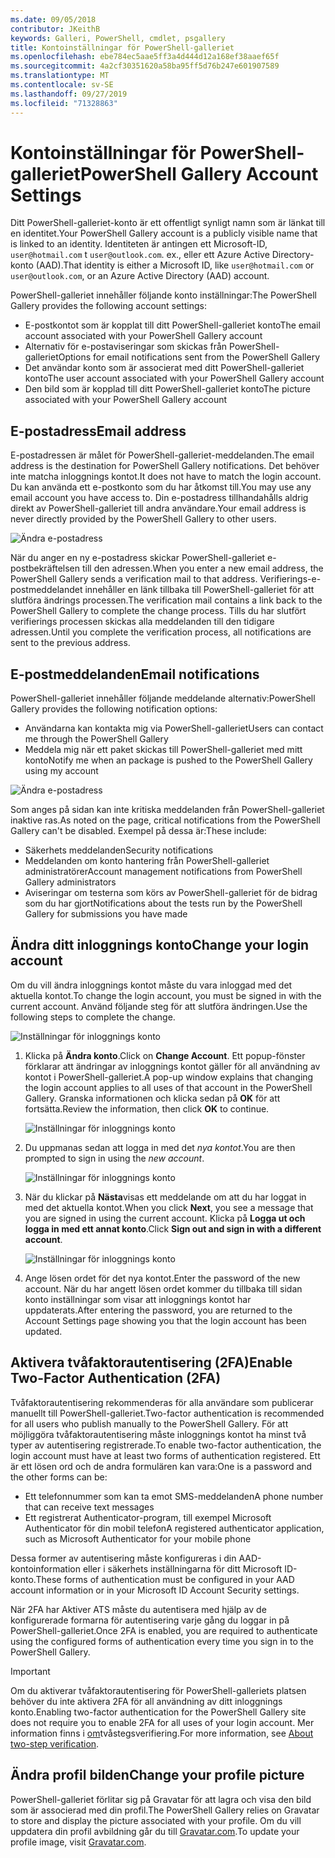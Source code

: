 ```yaml
---
ms.date: 09/05/2018
contributor: JKeithB
keywords: Galleri, PowerShell, cmdlet, psgallery
title: Kontoinställningar för PowerShell-galleriet
ms.openlocfilehash: ebe784ec5aae5ff3a4d444d12a168ef38aaef65f
ms.sourcegitcommit: 4a2cf30351620a58ba95ff5d76b247e601907589
ms.translationtype: MT
ms.contentlocale: sv-SE
ms.lasthandoff: 09/27/2019
ms.locfileid: "71328863"
---
```

# <a name="powershell-gallery-account-settings"></a><span data-ttu-id="b08b9-103">Kontoinställningar för PowerShell-galleriet</span><span class="sxs-lookup"><span data-stu-id="b08b9-103">PowerShell Gallery Account Settings</span></span>

<span data-ttu-id="b08b9-104">Ditt PowerShell-galleriet-konto är ett offentligt synligt namn som är länkat till en identitet.</span><span class="sxs-lookup"><span data-stu-id="b08b9-104">Your PowerShell Gallery account is a publicly visible name that is linked to an identity.</span></span> <span data-ttu-id="b08b9-105">Identiteten är antingen ett Microsoft-ID, `user@hotmail.com` t `user@outlook.com`. ex., eller ett Azure Active Directory-konto (AAD).</span><span class="sxs-lookup"><span data-stu-id="b08b9-105">That identity is either a Microsoft ID, like `user@hotmail.com` or `user@outlook.com`, or an Azure Active Directory (AAD) account.</span></span>

<span data-ttu-id="b08b9-106">PowerShell-galleriet innehåller följande konto inställningar:</span><span class="sxs-lookup"><span data-stu-id="b08b9-106">The PowerShell Gallery provides the following account settings:</span></span>

- <span data-ttu-id="b08b9-107">E-postkontot som är kopplat till ditt PowerShell-galleriet konto</span><span class="sxs-lookup"><span data-stu-id="b08b9-107">The email account associated with your PowerShell Gallery account</span></span>
- <span data-ttu-id="b08b9-108">Alternativ för e-postaviseringar som skickas från PowerShell-galleriet</span><span class="sxs-lookup"><span data-stu-id="b08b9-108">Options for email notifications sent from the PowerShell Gallery</span></span>
- <span data-ttu-id="b08b9-109">Det användar konto som är associerat med ditt PowerShell-galleriet konto</span><span class="sxs-lookup"><span data-stu-id="b08b9-109">The user account associated with your PowerShell Gallery account</span></span>
- <span data-ttu-id="b08b9-110">Den bild som är kopplad till ditt PowerShell-galleriet konto</span><span class="sxs-lookup"><span data-stu-id="b08b9-110">The picture associated with your PowerShell Gallery account</span></span>

## <a name="email-address"></a><span data-ttu-id="b08b9-111">E-postadress</span><span class="sxs-lookup"><span data-stu-id="b08b9-111">Email address</span></span>

<span data-ttu-id="b08b9-112">E-postadressen är målet för PowerShell-galleriet-meddelanden.</span><span class="sxs-lookup"><span data-stu-id="b08b9-112">The email address is the destination for PowerShell Gallery notifications.</span></span> <span data-ttu-id="b08b9-113">Det behöver inte matcha inloggnings kontot.</span><span class="sxs-lookup"><span data-stu-id="b08b9-113">It does not have to match the login account.</span></span> <span data-ttu-id="b08b9-114">Du kan använda ett e-postkonto som du har åtkomst till.</span><span class="sxs-lookup"><span data-stu-id="b08b9-114">You may use any email account you have access to.</span></span> <span data-ttu-id="b08b9-115">Din e-postadress tillhandahålls aldrig direkt av PowerShell-galleriet till andra användare.</span><span class="sxs-lookup"><span data-stu-id="b08b9-115">Your email address is never directly provided by the PowerShell Gallery to other users.</span></span>

![Ändra e-postadress](../../Images/PSGallery_AcccountEmailAddress.png)

<span data-ttu-id="b08b9-117">När du anger en ny e-postadress skickar PowerShell-galleriet e-postbekräftelsen till den adressen.</span><span class="sxs-lookup"><span data-stu-id="b08b9-117">When you enter a new email address, the PowerShell Gallery sends a verification mail to that address.</span></span> <span data-ttu-id="b08b9-118">Verifierings-e-postmeddelandet innehåller en länk tillbaka till PowerShell-galleriet för att slutföra ändrings processen.</span><span class="sxs-lookup"><span data-stu-id="b08b9-118">The verification mail contains a link back to the PowerShell Gallery to complete the change process.</span></span> <span data-ttu-id="b08b9-119">Tills du har slutfört verifierings processen skickas alla meddelanden till den tidigare adressen.</span><span class="sxs-lookup"><span data-stu-id="b08b9-119">Until you complete the verification process, all notifications are sent to the previous address.</span></span>

## <a name="email-notifications"></a><span data-ttu-id="b08b9-120">E-postmeddelanden</span><span class="sxs-lookup"><span data-stu-id="b08b9-120">Email notifications</span></span>

<span data-ttu-id="b08b9-121">PowerShell-galleriet innehåller följande meddelande alternativ:</span><span class="sxs-lookup"><span data-stu-id="b08b9-121">PowerShell Gallery provides the following notification options:</span></span>

- <span data-ttu-id="b08b9-122">Användarna kan kontakta mig via PowerShell-galleriet</span><span class="sxs-lookup"><span data-stu-id="b08b9-122">Users can contact me through the PowerShell Gallery</span></span>
- <span data-ttu-id="b08b9-123">Meddela mig när ett paket skickas till PowerShell-galleriet med mitt konto</span><span class="sxs-lookup"><span data-stu-id="b08b9-123">Notify me when an package is pushed to the PowerShell Gallery using my account</span></span>

![Ändra e-postadress](../../Images/PSGallery_AccountEmailOptions.png)

<span data-ttu-id="b08b9-125">Som anges på sidan kan inte kritiska meddelanden från PowerShell-galleriet inaktive ras.</span><span class="sxs-lookup"><span data-stu-id="b08b9-125">As noted on the page, critical notifications from the PowerShell Gallery can't be disabled.</span></span>
<span data-ttu-id="b08b9-126">Exempel på dessa är:</span><span class="sxs-lookup"><span data-stu-id="b08b9-126">These include:</span></span>

- <span data-ttu-id="b08b9-127">Säkerhets meddelanden</span><span class="sxs-lookup"><span data-stu-id="b08b9-127">Security notifications</span></span>
- <span data-ttu-id="b08b9-128">Meddelanden om konto hantering från PowerShell-galleriet administratörer</span><span class="sxs-lookup"><span data-stu-id="b08b9-128">Account management notifications from PowerShell Gallery administrators</span></span>
- <span data-ttu-id="b08b9-129">Aviseringar om testerna som körs av PowerShell-galleriet för de bidrag som du har gjort</span><span class="sxs-lookup"><span data-stu-id="b08b9-129">Notifications about the tests run by the PowerShell Gallery for submissions you have made</span></span>

## <a name="change-your-login-account"></a><span data-ttu-id="b08b9-130">Ändra ditt inloggnings konto</span><span class="sxs-lookup"><span data-stu-id="b08b9-130">Change your login account</span></span>

<span data-ttu-id="b08b9-131">Om du vill ändra inloggnings kontot måste du vara inloggad med det aktuella kontot.</span><span class="sxs-lookup"><span data-stu-id="b08b9-131">To change the login account, you must be signed in with the current account.</span></span> <span data-ttu-id="b08b9-132">Använd följande steg för att slutföra ändringen.</span><span class="sxs-lookup"><span data-stu-id="b08b9-132">Use the following steps to complete the change.</span></span>

![Inställningar för inloggnings konto](../../Images/PSGallery_LoginAccountSettings.png)

1. <span data-ttu-id="b08b9-134">Klicka på **Ändra konto**.</span><span class="sxs-lookup"><span data-stu-id="b08b9-134">Click on **Change Account**.</span></span> <span data-ttu-id="b08b9-135">Ett popup-fönster förklarar att ändringar av inloggnings kontot gäller för all användning av kontot i PowerShell-galleriet.</span><span class="sxs-lookup"><span data-stu-id="b08b9-135">A pop-up window explains that changing the login account applies to all uses of that account in the PowerShell Gallery.</span></span> <span data-ttu-id="b08b9-136">Granska informationen och klicka sedan på **OK** för att fortsätta.</span><span class="sxs-lookup"><span data-stu-id="b08b9-136">Review the information, then click **OK** to continue.</span></span>

   ![Inställningar för inloggnings konto](../../Images/PSGallery_LoginAccountChange-1.png)

2. <span data-ttu-id="b08b9-138">Du uppmanas sedan att logga in med det _nya kontot_.</span><span class="sxs-lookup"><span data-stu-id="b08b9-138">You are then prompted to sign in using the _new account_.</span></span>

   ![Inställningar för inloggnings konto](../../Images/PSGallery_LoginAccountChange-2.png)

3. <span data-ttu-id="b08b9-140">När du klickar på **Nästa**visas ett meddelande om att du har loggat in med det aktuella kontot.</span><span class="sxs-lookup"><span data-stu-id="b08b9-140">When you click **Next**, you see a message that you are signed in using the current account.</span></span>
   <span data-ttu-id="b08b9-141">Klicka på **Logga ut och logga in med ett annat konto**.</span><span class="sxs-lookup"><span data-stu-id="b08b9-141">Click **Sign out and sign in with a different account**.</span></span>

   ![Inställningar för inloggnings konto](../../Images/PSGallery_LoginAccountChange-3.png)

4. <span data-ttu-id="b08b9-143">Ange lösen ordet för det nya kontot.</span><span class="sxs-lookup"><span data-stu-id="b08b9-143">Enter the password of the new account.</span></span> <span data-ttu-id="b08b9-144">När du har angett lösen ordet kommer du tillbaka till sidan konto inställningar som visar att inloggnings kontot har uppdaterats.</span><span class="sxs-lookup"><span data-stu-id="b08b9-144">After entering the password, you are returned to the Account Settings page showing you that the login account has been updated.</span></span>


## <a name="enable-two-factor-authentication-2fa"></a><span data-ttu-id="b08b9-145">Aktivera tvåfaktorautentisering (2FA)</span><span class="sxs-lookup"><span data-stu-id="b08b9-145">Enable Two-Factor Authentication (2FA)</span></span>

<span data-ttu-id="b08b9-146">Tvåfaktorautentisering rekommenderas för alla användare som publicerar manuellt till PowerShell-galleriet.</span><span class="sxs-lookup"><span data-stu-id="b08b9-146">Two-factor authentication is recommended for all users who publish manually to the PowerShell Gallery.</span></span> <span data-ttu-id="b08b9-147">För att möjliggöra tvåfaktorautentisering måste inloggnings kontot ha minst två typer av autentisering registrerade.</span><span class="sxs-lookup"><span data-stu-id="b08b9-147">To enable two-factor authentication, the login account must have at least two forms of authentication registered.</span></span> <span data-ttu-id="b08b9-148">Ett är ett lösen ord och de andra formulären kan vara:</span><span class="sxs-lookup"><span data-stu-id="b08b9-148">One is a password and the other forms can be:</span></span>

- <span data-ttu-id="b08b9-149">Ett telefonnummer som kan ta emot SMS-meddelanden</span><span class="sxs-lookup"><span data-stu-id="b08b9-149">A phone number that can receive text messages</span></span>
- <span data-ttu-id="b08b9-150">Ett registrerat Authenticator-program, till exempel Microsoft Authenticator för din mobil telefon</span><span class="sxs-lookup"><span data-stu-id="b08b9-150">A registered authenticator application, such as Microsoft Authenticator for your mobile phone</span></span>

<span data-ttu-id="b08b9-151">Dessa former av autentisering måste konfigureras i din AAD-kontoinformation eller i säkerhets inställningarna för ditt Microsoft ID-konto.</span><span class="sxs-lookup"><span data-stu-id="b08b9-151">These forms of authentication must be configured in your AAD account information or in your Microsoft ID Account Security settings.</span></span>

<span data-ttu-id="b08b9-152">När 2FA har Aktiver ATS måste du autentisera med hjälp av de konfigurerade formarna för autentisering varje gång du loggar in på PowerShell-galleriet.</span><span class="sxs-lookup"><span data-stu-id="b08b9-152">Once 2FA is enabled, you are required to authenticate using the configured forms of authentication every time you sign in to the PowerShell Gallery.</span></span>

> [!IMPORTANT]
> <span data-ttu-id="b08b9-153">Om du aktiverar tvåfaktorautentisering för PowerShell-galleriets platsen behöver du inte aktivera 2FA för all användning av ditt inloggnings konto.</span><span class="sxs-lookup"><span data-stu-id="b08b9-153">Enabling two-factor authentication for the PowerShell Gallery site does not require you to enable 2FA for all uses of your login account.</span></span> <span data-ttu-id="b08b9-154">Mer information finns i [om](https://support.microsoft.com/help/12408/microsoft-account-about-two-step-verification)tvåstegsverifiering.</span><span class="sxs-lookup"><span data-stu-id="b08b9-154">For more information, see [About two-step verification](https://support.microsoft.com/help/12408/microsoft-account-about-two-step-verification).</span></span>

## <a name="change-your-profile-picture"></a><span data-ttu-id="b08b9-155">Ändra profil bilden</span><span class="sxs-lookup"><span data-stu-id="b08b9-155">Change your profile picture</span></span>

<span data-ttu-id="b08b9-156">PowerShell-galleriet förlitar sig på Gravatar för att lagra och visa den bild som är associerad med din profil.</span><span class="sxs-lookup"><span data-stu-id="b08b9-156">The PowerShell Gallery relies on Gravatar to store and display the picture associated with your profile.</span></span> <span data-ttu-id="b08b9-157">Om du vill uppdatera din profil avbildning går du till [Gravatar.com](http://www.gravatar.com/).</span><span class="sxs-lookup"><span data-stu-id="b08b9-157">To update your profile image, visit [Gravatar.com](http://www.gravatar.com/).</span></span>
